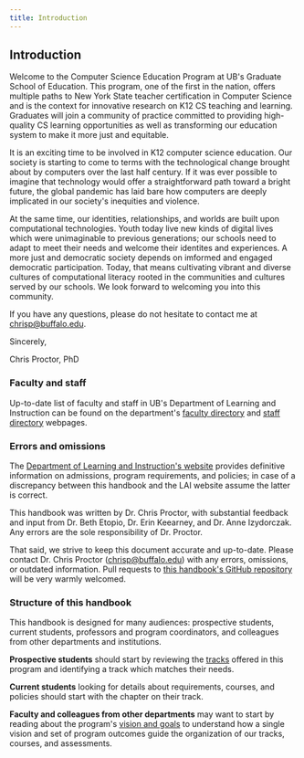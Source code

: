 ```yaml
---
title: Introduction
---
```


## Introduction

Welcome to the Computer Science Education Program at UB's Graduate School of Education. This program,
one of the first in the nation, offers multiple paths to New York State teacher certification in 
Computer Science and is the context for innovative research on K12 CS teaching and learning.
Graduates will join a community of practice committed to providing high-quality CS learning opportunities
as well as transforming our education system to make it more just and equitable. 

It is an exciting time to be involved in K12 computer science education. 
Our society is starting to come to terms with the technological change brought 
about by computers over the last half century. If it was ever possible to imagine that 
technology would offer a straightforward path toward a bright future, the global pandemic
has laid bare how computers are deeply implicated in our society's inequities and violence.

At the same time, our identities, relationships, and worlds are built upon computational technologies. 
Youth today live new kinds of digital lives which were unimaginable to previous generations; our
schools need to adapt to meet their needs and welcome their identites and experiences.
A more just and democratic society depends on imformed and engaged democratic participation. Today, 
that means cultivating vibrant and diverse cultures of computational literacy rooted in the communities
and cultures served by our schools. We look forward to welcoming you into this community. 

If you have any questions, please do not hesitate to contact me at 
[chrisp@buffalo.edu](mailto:chrisp@buffalo.edu).

Sincerely, 

Chris Proctor, PhD

### Faculty and staff

Up-to-date list of faculty and staff in UB's Department of Learning and Instruction 
can be found on the department's [faculty directory](http://ed.buffalo.edu/teaching/directory/faculty.html)
and [staff directory](http://ed.buffalo.edu/teaching/directory/staff.html) webpages. 

### Errors and omissions

The [Department of Learning and Instruction's website](http://ed.buffalo.edu/teaching.html)
provides definitive information on admissions, program requirements, and policies; 
in case of a discrepancy between this handbook and the LAI website assume the latter is correct.

This handbook was written by Dr. Chris Proctor, with substantial feedback and input from 
Dr. Beth Etopio, Dr. Erin Keearney, and Dr. Anne Izydorczak. Any errors are the sole 
responsibility of Dr. Proctor.

That said, we strive to keep this document accurate and up-to-date. 
Please contact Dr. Chris Proctor ([chrisp@buffalo.edu](mailto:chrisp@buffalo.edu)) 
with any errors, omissions, or outdated information. Pull requests to 
[this handbook's GitHub repository](https://github.com/cproctor/ub-cs-education-handbook) 
will be very warmly welcomed. 

### Structure of this handbook

This handbook is designed for many audiences: prospective students, current students, professors and program 
coordinators, and colleagues from other departments and institutions. 

**Prospective students** should start by reviewing the [tracks](#tracks) offered in this program and 
identifying a track which matches their needs. 

**Current students** looking for details about requirements, courses, and policies should start with the 
chapter on their track. 

**Faculty and colleagues from other departments** may want to start by reading about the program's 
[vision and goals](#vision-and-goals) to understand how a single vision and set of program outcomes
guide the organization of our tracks, courses, and assessments. 
